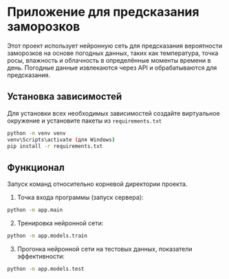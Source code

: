 # Приложение для предсказания заморозков

Этот проект использует нейронную сеть для предсказания вероятности заморозков на основе погодных данных, таких как температура, точка росы, влажность и облачность в определённые моменты времени в день. Погодные данные извлекаются через API и обрабатываются для предсказания.

## Установка зависимостей

Для установки всех необходимых зависимостей создайте виртуальное окружение и установите пакеты из `requirements.txt`

```bash
python -m venv venv
venv\Scripts\activate (для Windows)
pip install -r requirements.txt
```

## Функционал

Запуск команд относительно корневой директории проекта.

1. Точка входа программы (запуск сервера):

```bash
python -m app.main
```

2. Тренировка нейронной сети:

```bash
python -m app.models.train
```

3. Прогонка нейронной сети на тестовых данных, показатели эффективности:

```bash
python -m app.models.test
```
